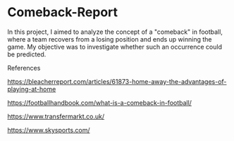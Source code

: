 # Comeback-Report
In this project, I aimed to analyze the concept of a "comeback" in football, where a team recovers from a losing position and ends up winning the game. My objective was to investigate whether such an occurrence could be predicted. 



References

https://bleacherreport.com/articles/61873-home-away-the-advantages-of-playing-at-home

https://footballhandbook.com/what-is-a-comeback-in-football/

https://www.transfermarkt.co.uk/

https://www.skysports.com/
